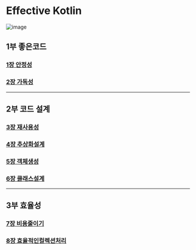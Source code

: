 
# Effective Kotlin
![image](https://user-images.githubusercontent.com/40031858/178740336-4a22e1f1-d103-4fd5-8cc0-346ee60c5671.png)

## 1부 좋은코드
### [1장 안정성](./chap01.좋은코드/README.md)
### [2장 가독성](./chap02.가독성/README.md)


---
## 2부 코드 설계
### [3장 재사용성](./chap03.재사용성/README.md)
### [4장 추상화설계](./chap04.추상화설계/README.md)
### [5장 객체생성](./chap05.객체생성/README.md)
### [6장 클래스설계](./chap06.클래스설계/README.md)
---
## 3부 효율성
### [7장 비용줄이기](./chap07.비용줄이기/README.md)
### [8장 효율적인컬렉션처리](./chap08.효율적인컬렉션처리/README.md)
